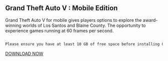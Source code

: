 ## Grand Theft Auto V : Mobile Edition

Grand Theft Auto V for mobile gives players options to explore the award-winning worlds of Los Santos and Blaine County. The opportunity to experience games running at 60 frames per second.
```markdown

Please ensure you have at least 10 GB of free space before installing Grand Theft Auto V : Mobile

```

[DOWNLOAD NOW](https://github.com/KasPai/GTAVMobile/edit/master/index.md) 

